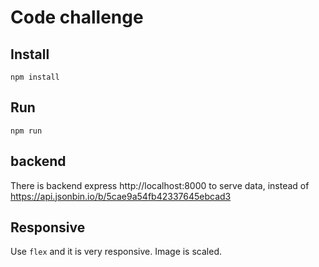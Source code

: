 # Code challenge

## Install
`npm install`

## Run
`npm run`

## backend
There is backend express http://localhost:8000 to serve data, instead of https://api.jsonbin.io/b/5cae9a54fb42337645ebcad3

## Responsive
Use `flex` and it is very responsive. Image is scaled.